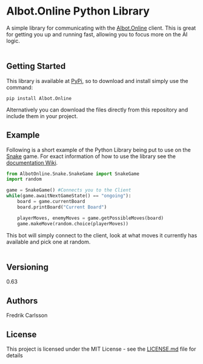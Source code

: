 # Albot.Online Python Library

A simple library for communicating with the [Albot.Online](https://Albot.Online) client. 
This is great for getting you up and running fast, allowing you to focus more on the AI logic.
<br><br>
## Getting Started
This library is available at [PyPi](https://Pypi.org), so to download and install simply use the command:<br>
```
pip install Albot.Online
```
Alternatively you can download the files directly from this repository and include them in your project.
## Example
Following is a short example of the Python Library being put to use on the [Snake](https://www.albot.online/snake/) game. 
For exact information of how to use the library see the [documentation Wiki](https://github.com/Albot-Online/Albot-Python-Library/wiki).

```python
from AlbotOnline.Snake.SnakeGame import SnakeGame
import random

game = SnakeGame() #Connects you to the Client
while(game.awaitNextGameState() == "ongoing"):
    board = game.currentBoard
    board.printBoard("Current Board")

    playerMoves, enemyMoves = game.getPossibleMoves(board)
    game.makeMove(random.choice(playerMoves))
```
This bot will simply connect to the client, look at what moves it currently has available and pick one at random.
<br><br>


## Versioning

  0.63
  
## Authors

  Fredrik Carlsson

## License

This project is licensed under the MIT License - see the [LICENSE.md](https://github.com/Albot-Online/Albot-Python-Library/blob/master/LICENSE) file for details
